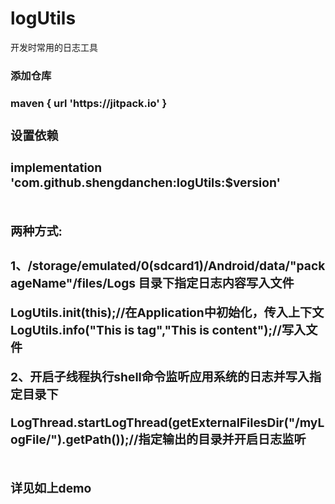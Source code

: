 # logUtils
开发时常用的日志工具

<h3>  添加仓库<h3/>
<font>maven { url 'https://jitpack.io' }<font/>
<h3>  设置依赖<h3/>
implementation 'com.github.shengdanchen:logUtils:$version'<br/>
<br/>
<h3>  两种方式:<h3/>
1、/storage/emulated/0(sdcard1)/Android/data/"packageName"/files/Logs 目录下指定日志内容写入文件<br/>
<p><p/>
LogUtils.init(this);//在Application中初始化，传入上下文 <br/>
LogUtils.info("This is tag","This is content");//写入文件<br/>

2、开启子线程执行shell命令监听应用系统的日志并写入指定目录下<br/>
<p><p/>
LogThread.startLogThread(getExternalFilesDir("/myLogFile/").getPath());//指定输出的目录并开启日志监听<br/>
<br/>
<h3>详见如上demo<h3/>
